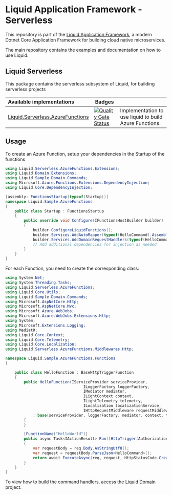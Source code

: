 Liquid Application Framework - Serverless
=========================================

This repository is part of the [Liquid Application Framework](https://github.com/Avanade/Liquid-Application-Framework), a modern Dotnet Core Application Framework for building cloud native microservices.

The main repository contains the examples and documentation on how to use Liquid.

Liquid Serverless
-----------------

This package contains the serverless subsystem of Liquid, for building serverless projects

|Available implementations|Badges| |
|:--|--|--|
|[Liquid.Serverless.AzureFunctions](https://github.com/Avanade/Liquid.Serverless/tree/main/src/Liquid.Serverless.AzureFunctions)|[![Quality Gate Status](https://sonarcloud.io/api/project_badges/measure?project=Avanade_Liquid.Serverless.AzureFunctions&metric=alert_status)](https://sonarcloud.io/dashboard?id=Avanade_Liquid.Serverless.AzureFunctions)| Implementation to use liquid to build Azure Functions.|

Usage
-----

To create an Azure Function, setup your dependencies in the Startup of the functions

```csharp
using Liquid.Serverless.AzureFunctions.Extensions;
using Liquid.Domain.Extensions;
using Liquid.Sample.Domain.Commands;
using Microsoft.Azure.Functions.Extensions.DependencyInjection;
using Liquid.Core.DependencyInjection;

[assembly: FunctionsStartup(typeof(Startup))]
namespace Liquid.Sample.AzureFunctions
{
    public class Startup : FunctionsStartup
    {
        public override void Configure(IFunctionsHostBuilder builder)
        {
            builder.ConfigureLiquidFunctions();
            builder.Services.AddAutoMapper(typeof(HelloCommand).Assembly);
            builder.Services.AddDomainRequestHandlers(typeof(HelloCommand).Assembly);
            // Add additional dependencies for injection as needed
        }
    }
} 
```

For each Function, you need to create the corresponding class:

```csharp
using System.Net;
using System.Threading.Tasks;
using Liquid.Serverless.AzureFunctions;
using Liquid.Core.Utils;
using Liquid.Sample.Domain.Commands;
using Microsoft.AspNetCore.Http;
using Microsoft.AspNetCore.Mvc;
using Microsoft.Azure.WebJobs;
using Microsoft.Azure.WebJobs.Extensions.Http;
using System;
using Microsoft.Extensions.Logging;
using MediatR;
using Liquid.Core.Context;
using Liquid.Core.Telemetry;
using Liquid.Core.Localization;
using Liquid.Serverless.AzureFunctions.Middlewares.Http;

namespace Liquid.Sample.AzureFunctions.Functions
{

    public class HelloFunction : BaseHttpTriggerFunction
    {
        public HelloFunction(IServiceProvider serviceProvider,
                                  ILoggerFactory loggerFactory,
                                  IMediator mediator,
                                  ILightContext context,
                                  ILightTelemetry telemetry,
                                  ILocalization localizationService,
                                  IHttpRequestMiddleware requestMiddleware) 
            : base(serviceProvider, loggerFactory, mediator, context, telemetry, localizationService, requestMiddleware)
        {
        }

        [FunctionName("HelloWorld")]
        public async Task<IActionResult> Run([HttpTrigger(AuthorizationLevel.Anonymous, "post", Route = null)] HttpRequest req)
        {
            var requestBody = req.Body.AsStringUtf8();
            var request = requestBody.ParseJson<HelloCommand>();
            return await ExecuteAsync(req, request, HttpStatusCode.Created);
        }
    }
}
```

To view how to build the command handlers, access the [Liquid Domain](https://github.com/Avanade/Liquid.Domain) project.
